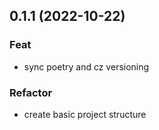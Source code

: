 ## 0.1.1 (2022-10-22)

### Feat

- sync poetry and cz versioning

### Refactor

- create basic project structure
